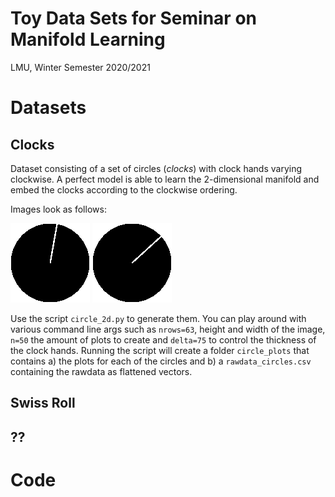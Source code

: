 # Toy Data Sets for Seminar on Manifold Learning

LMU, Winter Semester 2020/2021

# Datasets

## Clocks

Dataset consisting of a set of circles (_clocks_) with clock hands varying clockwise. A perfect model is able to learn the 2-dimensional manifold and embed the clocks according to the clockwise ordering.

Images look as follows:

![circle 0](circle_clockh_0.png)
![circle 6](circle_clockh_6.png)

Use the script `circle_2d.py` to generate them. You can play around with various command line args such as `nrows=63`, height and width of the image, `n=50` the amount of plots to create and `delta=75` to control the thickness of the clock hands. Running the script will create a folder `circle_plots` that contains a) the plots for each of the circles and b) a `rawdata_circles.csv` containing the rawdata as flattened vectors.

## Swiss Roll

## ??

# Code
